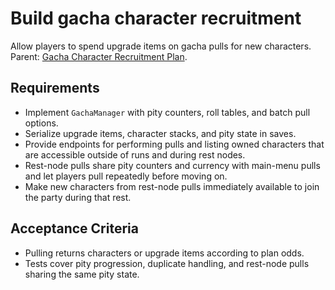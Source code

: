 # Build gacha character recruitment
Allow players to spend upgrade items on gacha pulls for new characters. Parent: [Gacha Character Recruitment Plan](../planning/82dc97b7-gacha-character-recruitment-plan.md).

## Requirements
- Implement `GachaManager` with pity counters, roll tables, and batch pull options.
- Serialize upgrade items, character stacks, and pity state in saves.
- Provide endpoints for performing pulls and listing owned characters that are accessible outside of runs and during rest nodes.
- Rest-node pulls share pity counters and currency with main-menu pulls and let players pull repeatedly before moving on.
- Make new characters from rest-node pulls immediately available to join the party during that rest.

## Acceptance Criteria
- Pulling returns characters or upgrade items according to plan odds.
- Tests cover pity progression, duplicate handling, and rest-node pulls sharing the same pity state.
